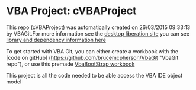 # VBA Project: cVBAProject
This repo (cVBAProject) was automatically created on 26/03/2015 09:33:13 by VBAGit.For more information see the [desktop liberation site](https://ramblings.mcpher.com/drive-sdk-and-github/getting-your-apps-scripts-to-github/ "desktop liberation")
you can see [library and dependency information here](dependencies.md)

To get started with VBA Git, you can either create a workbook with the [code on gitHub] (https://github.com/brucemcpherson/VbaGit "VbaGit repo"), or use this premade [VbaBootStrap workbook](https://github.com/brucemcpherson/desktopliberationdownloadable/raw/master/VbaGitBootStrap.xlsm "VbaBootStrap")  

This project is all the code needed to be able access the VBA IDE object model
